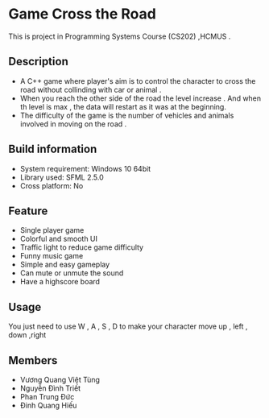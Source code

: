 # Game Cross the Road 
This is project in Programming Systems Course (CS202) ,HCMUS .

## Description
- A C++ game where player's aim is to control the character to cross the road without collinding with car or animal .
- When you reach the other side of the road the level increase . And when th level is max , the data will restart as it was at the beginning.
- The difficulty of the game is the number of vehicles and animals involved in moving on the road .
## Build information
- System requirement: Windows 10 64bit
- Library used: SFML 2.5.0
- Cross platform: No
## Feature
- Single player game 
- Colorful and smooth UI 
- Traffic light to reduce game difficulty 
- Funny music game 
- Simple and easy gameplay
- Can mute or unmute the sound 
- Have a highscore board 
## Usage
You just need to use W , A , S , D to make your character move up , left , down ,right
## Members
- Vương Quang Việt Tùng 
- Nguyễn Đình Triết 
- Phan Trung Đức 
- Đinh Quang Hiếu 
